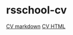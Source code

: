 # rsschool-cv

[CV markdown](https://destorz11.github.io/rsschool-cv/cv)
[CV HTML](https://destorz11.github.io/rsschool-cv/)